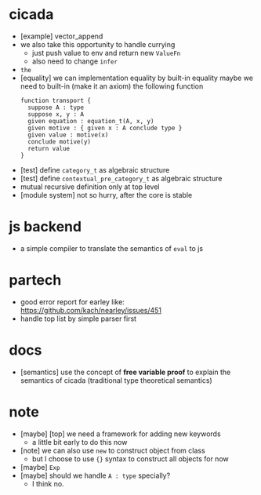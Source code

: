 # cicada
- [example] vector_append
- we also take this opportunity to handle currying
  - just push value to env and return new `ValueFn`
  - also need to change `infer`
- `the`
- [equality] we can implementation equality by built-in equality
  maybe we need to built-in (make it an axiom) the following function
  ``` cicada
  function transport {
    suppose A : type
    suppose x, y : A
    given equation : equation_t(A, x, y)
    given motive : { given x : A conclude type }
    given value : motive(x)
    conclude motive(y)
    return value
  }
  ```
- [test] define `category_t` as algebraic structure
- [test] define  `contextual_pre_category_t` as algebraic structure
- mutual recursive definition only at top level
- [module system] not so hurry, after the core is stable
# js backend
- a simple compiler to translate the semantics of `eval` to js
# partech
- good error report for earley
  like: https://github.com/kach/nearley/issues/451
- handle top list by simple parser first
# docs
- [semantics] use the concept of **free variable proof** to explain the semantics of cicada
  (traditional type theoretical semantics)
# note
- [maybe] [top] we need a framework for adding new keywords
  - a little bit early to do this now
- [note] we can also use `new` to construct object from class
  - but I choose to use `{}` syntax to construct all objects for now
- [maybe] `Exp`
- [maybe] should we handle `A : type` specially?
  - I think no.

